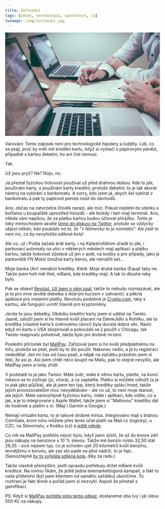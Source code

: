 ```yaml
---
title: Zúčtování
tags: [pátek, technologie, společnost, já]
twimage: /img/zuctovani.jpg
---
```


![cover](/img/zuctovani.jpg)

Varování: Tento zápisek není pro technologické hipstery a luddity. Lidi, co se ptají, proč by měli mít kreditní kartu, když si vystačí s papírovými penězi, případně s kartou debetní, ho ani číst nemusí.

Tak.

Už jsou pryč? Ne? Nojo, no.

Já přestal fyzickou hotovost používat už před drahnou dobou. Kde to jde, používám karty, a používám karty kreditní, protože debetní, to je tak akorát nástroj na vybírání z bankomatu. A sorry, kdo jsem já, abych šel vybírat z bankomatu a pak ty papírové peníze nosil do obchodů.

Ano, občas na zatvrzelce člověk narazí, ale mizí. Pokud nejdete do stánku s buřtama u koupaliště uprostřed hvozdů - ale leckdy i tam mají terminál. Ano, někde vám napíšou, že za platbu kartou budou účtovat přirážku. _Tohle je taky mimochodem skvělé [téma do diskusí na Twitter](https://den1.cz/2021/08/28/twitter.html), protože se vždycky objeví někdo, kdo poukáže na to, že "v Německu to je normální". Ale jistě to není nic, co by nevyřešila sdílená kola!_

Ale co, už i Pošta začala brát karty, i na Katastrofálním úřadě to jde, i parkovací automaty na ulici v některých městech mají aplikaci a platbu kartou, takže hotovost zůstává už jen v autě, na košíky a pro případy, jako je parkoviště FN Motol (možná karty berou, ale netvářili se)...

Moje banka (Air) nenabízí kreditky. Kletě. Moje druhá banka (Equa) taky ne. Takže jsem holt měl třetí, mBank, kde kreditky mají. A tak to dlouhé roky bylo.

Pak se objevil [Revolut. Už jsem o něm psal](https://adent.medium.com/revolut-snadno-a-rychle-18bf2aeadfbb), takže to nebudu rozmazávat, ale je to pro mne skvělá debetka s dobrým kurzem v zahraničí, a pěkná aplikace pro instantní platby. Revolutu podobné je [Crypto.com](https://adent.medium.com/revolut-pro-kryptomeny-42d31ffd0d8e), taky s kartou, ale fungující uvnitř hlavně pro kryptoměny.

Jenže to jsou debetky. Obdobu kreditní karty jsem si udělal na Twisto. Jasně, založil jsem si ho hlavně kvůli placení na DámeJídlo a Rohlíku, ale ta kreditka (vlastně karta k úvěrovému rámci) byla docela dobrá věc. Navíc když mi kartu v USA zkopírovali a pokoušeli se ji použít v Chicagu, tak Twisto reagovalo pohotově, takže bylo jen drobné mrzení.

Poslední přírůstek byl [MallPay](https:/bit.ly/mallpaycz). Zařizoval jsem si ho kvůli předplatnému na Infu, protože se ptali, jestli by to šlo použít. Nakonec nešlo, a já tu registraci nedodělal. Jen mi čas od času psali, a nějak na začátku prázdnin jsem si řekl, že asi jo. Asi jsem chtěl něco koupit na Mallu, pak to stejně nevyšlo, ale MallPay jsem si tedy zřídil.

V podstatě to je jako Twisto: Máte úvěr, máte k němu kartu, platíte, na konci měsíce se to zúčtuje (jo, včera), a vy zaplatíte. Platbu si můžete odložit (a je to pak jako půjčka), ale já jsem ten typ, který kreditky splácí hned, takže jejich provozovatelům moc nevydělávám - ale co už, to není moje starost, ale jejich. Máte samozřejmě fyzickou kartu, máte i aplikaci, kde vidíte, co a jak, a je to integrované s Apple Wallet, takže jsem si "Mallovou" kreditku dal do hodinek a platím s ní. (Mají i Garmin a Google.)

Nemají virtuální kartu, to je takové drobné mínus. Integrováno mají s bránou ComGate, krom toho můžete přes tento účet platit na Mall.cz (logicky), u CZC, na Slevomatu, v Košíku (cz) a [ještě někde](https://mallpay.cz/kde-nakupovat).

Co mě na MallPay potěšilo nejvíc bylo, když jsem zjistil, že až do konce září jsou nákupy na benzínce s 10 % slevou. Takže mě benzín místo 32,50 stál 29,35 - sice nejsem typ, co je ochoten ujet 20 kilometrů kvůli benzínu, levnějšímu o korunu, ale zas sto pade na plné nádrži, to je fajn. (Samozřejmě [by to vyřešila sdílená kola](https://den1.cz/2021/08/28/twitter.html), díky za radu.)

Takže vlastně přemýšlím, jestli opravdu potřebuju držet mBank kvůli kreditce. Na rovinu říkám, že ještě jedna telemarketingová kampaň, a fakt to naše přátelství (byl jsem klientem od samého začátku) ukončíme. To rozhraní je fakt divné a pořád jsem si nezvykl. Aspoň že přestali s gamifikací.

PS: Když si [MallPay pořídíte přes tento odkaz](https:/bit.ly/mallpaycz), dostaneme oba (vy i já) slevu 500 Kč na nákupy.
